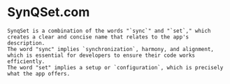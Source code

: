 # SynQSet.com

    SynqSet is a combination of the words "`sync`" and "`set`," which creates a clear and concise name that relates to the app's description.
    The word "sync" implies `synchronization`, harmony, and alignment, which is essential for developers to ensure their code works efficiently.
    The word "set" implies a setup or `configuration`, which is precisely what the app offers.
